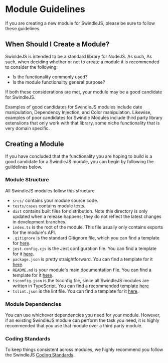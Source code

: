 # Module Guidelines
If you are creating a new module for SwindleJS, please be sure to follow these guidelines.

## When Should I Create a Module?
SwinldeJS is intended to be a standard library for NodeJS. As such, As such, when deciding whether or not to create a module it is recommended to consider the following:
- Is the functionality commonly used?
- Is the module functionality general purpose?

If both these considerations are met, your module may be a good candidate for SwindleJS.

Examples of good candidates for SwindleJS modules include date manipulation, Dependency Injection, and Color manipulation. Likewise, examples of poor candidates for Swindle Modules include third party library extensiions that only work with that library, some niche functionality that is very domain specific.

## Creating a Module
If you have concluded that the functionality you are hoping to build is a good candidate for a SwindleJS module, you can begin by following the guildelines below.

### Module Structure
All SwindleJS modules follow this structure.
- `srcs/` contains your module source code.
- `tests/cases` contains module tests.
- `dist` contains built files for distribution. Note this directory is only updated when a release happens; they do not reflect the latest changes in development branches.
- `index.ts` is the root of the module. This file usually only contains exports for the module's API.
- `.gitignore` is the standard Gitignore file, which you can find a template for [here](./../templates/GITIGNORE.txt).
- `jest.config.cjs` is the Jest configuration file. You can find a template for it [here](./../templates/jest-config-cjs.txt).
- `package.json` is pretty straightforward. You can find a template for it [here](./../templates/package-json.txt).
- `README.md` is your module's main documentation file. You can find a template for it [here](./../templates/readme-md.txt).
- `tsconfig.json` is the tsconfig file, since all SwindleJS modules are written in TypeScript. You can find a recommended template [here](./../templates/tsconfig-json.txt)
- `tslint.json` is the lint file. You can find a template for it [here](./../templates/tslint-json.txt).

### Module Dependencies
You can use whichever dependencies you need for your module. However, if an existing SwindleJS module can perform the task you need, it is highly recommended that you use that module over a third party module.

### Coding Standards
To keep things consistent across modules, we highly recommend you follow the SwindleJS [Coding Standards](./CODING_STANDARDS.md).
